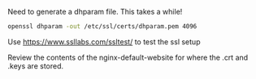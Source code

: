 Need to generate a dhparam file. This takes a while!
```bash
openssl dhparam -out /etc/ssl/certs/dhparam.pem 4096
```

Use https://www.ssllabs.com/ssltest/ to test the ssl setup


Review the contents of the nginx-default-website for where the .crt and .keys are stored.


